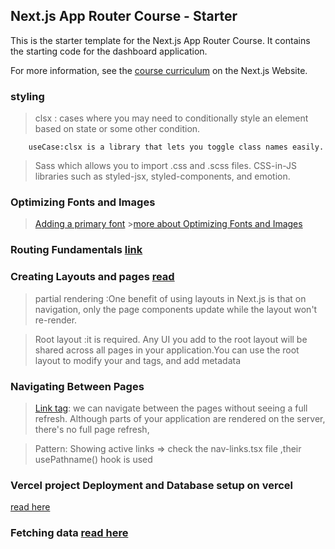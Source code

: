 ## Next.js App Router Course - Starter

This is the starter template for the Next.js App Router Course. It contains the starting code for the dashboard application.

For more information, see the [course curriculum](https://nextjs.org/learn) on the Next.js Website.

### styling

> clsx : cases where you may need to conditionally style an element based on state or some other condition.

        useCase:clsx is a library that lets you toggle class names easily.

> Sass which allows you to import .css and .scss files.
> CSS-in-JS libraries such as styled-jsx, styled-components, and emotion.

### Optimizing Fonts and Images

> [Adding a primary font](https://nextjs.org/learn/dashboard-app/optimizing-fonts-images#adding-a-primary-font) >[more about Optimizing Fonts and Images](https://nextjs.org/learn/dashboard-app/optimizing-fonts-images#recommended-reading)

### Routing Fundamentals [link](https://nextjs.org/docs/app/building-your-application/routing)

### Creating Layouts and pages [read](https://nextjs.org/learn/dashboard-app/creating-layouts-and-pages)

> partial rendering :One benefit of using layouts in Next.js is that on navigation, only the page components update while the layout won't re-render.

> Root layout :it is required. Any UI you add to the root layout will be shared across all pages in your application.You can use the root layout to modify your <html> and <body> tags, and add metadata

### Navigating Between Pages

> [Link tag](https://nextjs.org/learn/dashboard-app/navigating-between-pages#the-link-component): we can navigate between the pages without seeing a full refresh. Although parts of your application are rendered on the server, there's no full page refresh,

> Pattern: Showing active links => check the nav-links.tsx file ,their usePathname() hook is used

### Vercel project Deployment and Database setup on vercel

[read here](https://nextjs.org/learn/dashboard-app/setting-up-your-database)

### Fetching data [read here](https://nextjs.org/learn/dashboard-app/fetching-data)
